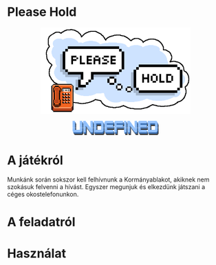# Please Hold
<p align="center">
  <img src="https://github.com/PITRv1/PleaseHold/blob/master/Assets/_Assets/Images/GameLogoForWeb.png?raw=true" style="height:200px">
</p>
<p align="center">
  <img src="https://github.com/PITRv1/PleaseHold/blob/master/Assets/_Assets/Images/undefined_team_logo.png?raw=true" style="width:200px">
</p>

# A játékról
Munkánk során sokszor kell felhívnunk a Kormányablakot, akiknek nem szokásuk felvenni a hívást. Egyszer megunjuk és elkezdünk játszani a céges okostelefonunkon.

# A feladatról

# Használat
